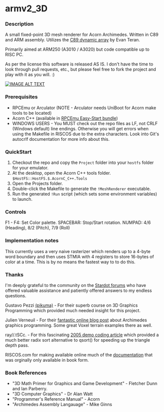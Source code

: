 # armv2_3D

### Description
A small fixed-point 3D mesh renderer for Acorn Archimedes. Written in C89 and ARM assembly. Utilizes the [C89 dynamic array](https://github.com/eteran/c-vector) by Evan Teran.

Primarily aimed at ARM250 (A3010 / A3020) but code compatible up to RISC PC.

As per the license this software is released AS IS. I don't have the time to look through pull requests, etc., but please feel free to fork the project and play with it as you will. :)

[![IMAGE ALT TEXT](http://img.youtube.com/vi/HoJ2emDg2gI/0.jpg)](http://www.youtube.com/watch?v=HoJ2emDg2gI "Video Title")

### Prerequisites
- RPCEmu or Arculator (NOTE - Arculator needs UniBoot for Acorn make tools to be located)
- Acorn C++ (available in [RPCEmu Easy-Start bundle](https://www.marutan.net/rpcemu/index.php))
- WINDOWS USERS - You MUST check out the repo files as LF, not CRLF (Windows default) line endings. Otherwise you will get errors when using the Makefile in RISCOS due to the extra characters. Look into Git's autocrlf documentation for more info about this. 

### QuickStart
1. Checkout the repo and copy the `Project` folder into your `hostfs` folder for your emulator.
2. At the desktop, open the Acorn C++ tools folder. `$HostFS::HostFS.$.AcornC_C++.Tools`
3. Open the Projects folder.
4. Double-click the Makefile to generate the `!MeshRenderer` executable.
5. Run the generated `!Run` script (which sets some environment variables) to launch.

### Controls
F1 - F4: Set Color palette.
SPACEBAR: Stop/Start rotation.
NUMPAD: 4/6 (Heading), 8/2 (Pitch), 7/9 (Roll)

### Implementation notes
This currently uses a very naive rasterizer which renders up to a 4-byte word boundary and then uses STMIA with 4 registers to store 16-bytes of color at a time. This is by no means the fastest way to to do this.

### Thanks

I'm deeply grateful to the community on the [Stardot forums](https://stardot.org.uk/forums) who have offered valuable assistance and patiently offered answers to my endless questions. 

Gustavo Pezzi [(pikuma)](https://pikuma.com/) - For their superb course on 3D Graphics Programming which provided much needed insight for this project.

Julien Verneuil - For their [fantastic online blog post](https://www.onirom.fr/wiki/blog/30-04-2022_Archimedes-ARM2-Graphics-Programming/) about Archimedes graphics programming. Some great Voxel terrain examples there as well.

ray//.tSCc. - For this fascinating [2005 demo coding article](http://alive.atari.org/alive11/frstclip.php) which provided a much better radix sort alternative to qsort() for speeding up the triangle depth pass.

RISCOS.com for making available online much of the [documentation](http://www.riscos.com/support/developers/) that was orginally only available in book form.

### Book References

- "3D Math Primer for Graphics and Game Development" - Fletcher Dunn and Ian Parberry.
- "3D Computer Graphics" - Dr Alan Watt
- "Programmer's Reference Manual" - Acorn
- "Archimedes Assembly Langauage" - Mike Ginns



